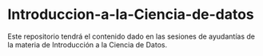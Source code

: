 # Introduccion-a-la-Ciencia-de-datos
Este repositorio tendrá el contenido dado en las sesiones de ayudantías de la materia de Introducción a la Ciencia de Datos.
